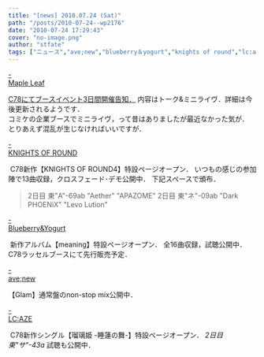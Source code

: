 ```yaml
---
title: "[news] 2010.07.24 (Sat)"
path: "/posts/2010-07-24--wp2176"
date: "2010-07-24 17:29:43"
cover: "no-image.png"
author: "stfate"
tags: ["ニュース","ave;new","blueberry＆yogurt","knights of round","lc:aze","霜月はるか"]
---
```


<style type="text/css">
<!--
p {white-space: pre-wrap};
-->
</style>

<a class="topics" href="http://shimotsukin.com/" target="_blank">- Maple Leaf</a>
<div class="news"><a href="http://craftscape.co.jp/c78/c78.html">C78にてブースイベント3日間開催告知．</a>
内容はトーク&ミニライヴ．詳細は今後更新されるようです．
<div id="talk">コミケの企業ブースでミニライヴ，って昔はありましたが最近なかった気が．
とりあえず混乱が生じなければいいですが．</div></div>

<a class="topics" href="http://www.radio-mnc.net/KNTS-0004/" target="_blank">- KNIGHTS OF ROUND</a>
<div class="news"><a href="http://www.radio-mnc.net/KNTS-0004/"><img src="http://www.radio-mnc.net/KNTS-0004/img/banner_big.png" alt="" /></a>
C78新作【KNIGHTS OF ROUND4】特設ページオープン．
いつもの感じの参加陣で13曲収録，クロスフェード･デモ公開中．
下記スペースで頒布．
<blockquote>2日目 東"A"-69ab "Aether" "APAZOME"
2日目 東"ネ"-09ab "Dark PHOENiX" "Levo Lution"</blockquote></div>

<a class="topics" href="http://blueberry-yogurt.com/" target="_blank">- Blueberry&Yogurt</a>
<div class="news"><a href="http://blueberry-yogurt.com/meaning/"><img src="http://blueberry-yogurt.com/meaning/img/meaning_banner400.gif" alt="" /></a>
新作アルバム【meaning】特設ページオープン．
全16曲収録，試聴公開中．C78ラッセルブースにて先行販売予定．</div>

<a class="topics" href="http://www.avenew.jp/" target="_blank">- ave;new</a>
<div class="news">【Glam】通常盤のnon-stop mix公開中．</div>

<a class="topics" href="http://r-lmina.sakura.ne.jp/" target="_blank">- LC:AZE</a>
<div class="news"><a href="http://www.lcaze.com/rurihime/"><img src="http://www.lcaze.com/rurihime/images/banner_l.png" alt="" /></a>
C78新作シングル【瑠璃姫 -睡蓮の舞-】特設ページオープン．
<em>2日目 東"サ"-43a</em> 試聴も公開中．</div>